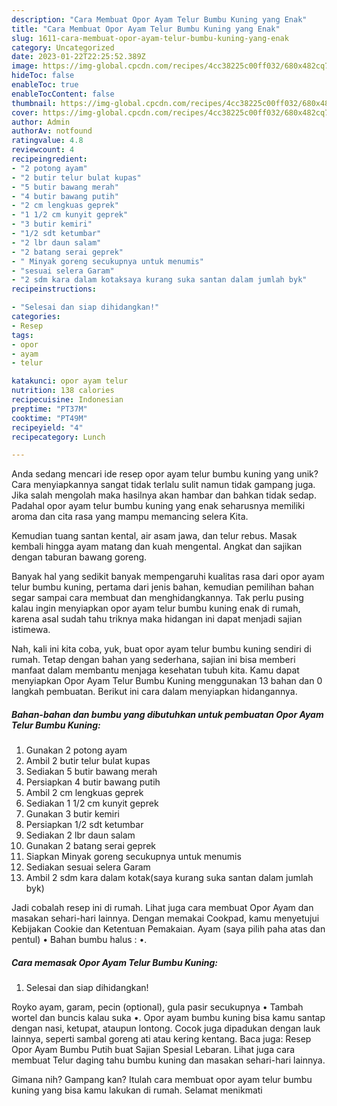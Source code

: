 ```yaml
---
description: "Cara Membuat Opor Ayam Telur Bumbu Kuning yang Enak"
title: "Cara Membuat Opor Ayam Telur Bumbu Kuning yang Enak"
slug: 1611-cara-membuat-opor-ayam-telur-bumbu-kuning-yang-enak
category: Uncategorized
date: 2023-01-22T22:25:52.389Z
image: https://img-global.cpcdn.com/recipes/4cc38225c00ff032/680x482cq70/opor-ayam-telur-bumbu-kuning-foto-resep-utama.jpg
hideToc: false
enableToc: true
enableTocContent: false
thumbnail: https://img-global.cpcdn.com/recipes/4cc38225c00ff032/680x482cq70/opor-ayam-telur-bumbu-kuning-foto-resep-utama.jpg
cover: https://img-global.cpcdn.com/recipes/4cc38225c00ff032/680x482cq70/opor-ayam-telur-bumbu-kuning-foto-resep-utama.jpg
author: Admin
authorAv: notfound
ratingvalue: 4.8
reviewcount: 4
recipeingredient:
- "2 potong ayam"
- "2 butir telur bulat kupas"
- "5 butir bawang merah"
- "4 butir bawang putih"
- "2 cm lengkuas geprek"
- "1 1/2 cm kunyit geprek"
- "3 butir kemiri"
- "1/2 sdt ketumbar"
- "2 lbr daun salam"
- "2 batang serai geprek"
- " Minyak goreng secukupnya untuk menumis"
- "sesuai selera Garam"
- "2 sdm kara dalam kotaksaya kurang suka santan dalam jumlah byk"
recipeinstructions:

- "Selesai dan siap dihidangkan!"
categories:
- Resep
tags:
- opor
- ayam
- telur

katakunci: opor ayam telur 
nutrition: 138 calories
recipecuisine: Indonesian
preptime: "PT37M"
cooktime: "PT49M"
recipeyield: "4"
recipecategory: Lunch

---
```





Anda sedang mencari ide resep opor ayam telur bumbu kuning yang unik? Cara menyiapkannya sangat tidak terlalu sulit namun tidak gampang juga. Jika salah mengolah maka hasilnya akan hambar dan bahkan tidak sedap. Padahal opor ayam telur bumbu kuning yang enak seharusnya memiliki aroma dan cita rasa yang mampu memancing selera Kita.





Kemudian tuang santan kental, air asam jawa, dan telur rebus. Masak kembali hingga ayam matang dan kuah mengental. Angkat dan sajikan dengan taburan bawang goreng.

Banyak hal yang sedikit banyak mempengaruhi kualitas rasa dari opor ayam telur bumbu kuning, pertama dari jenis bahan, kemudian pemilihan bahan segar sampai cara membuat dan menghidangkannya. Tak perlu pusing kalau ingin menyiapkan opor ayam telur bumbu kuning enak di rumah, karena asal sudah tahu triknya maka hidangan ini dapat menjadi sajian istimewa.






Nah, kali ini kita coba, yuk, buat opor ayam telur bumbu kuning sendiri di rumah. Tetap dengan bahan yang sederhana, sajian ini bisa memberi manfaat dalam membantu menjaga kesehatan tubuh kita. Kamu dapat menyiapkan Opor Ayam Telur Bumbu Kuning menggunakan 13 bahan dan 0 langkah pembuatan. Berikut ini cara dalam menyiapkan hidangannya.

<!--inarticleads1-->

##### Bahan-bahan dan bumbu yang dibutuhkan untuk pembuatan Opor Ayam Telur Bumbu Kuning:

1. Gunakan 2 potong ayam
1. Ambil 2 butir telur bulat kupas
1. Sediakan 5 butir bawang merah
1. Persiapkan 4 butir bawang putih
1. Ambil 2 cm lengkuas geprek
1. Sediakan 1 1/2 cm kunyit geprek
1. Gunakan 3 butir kemiri
1. Persiapkan 1/2 sdt ketumbar
1. Sediakan 2 lbr daun salam
1. Gunakan 2 batang serai geprek
1. Siapkan  Minyak goreng secukupnya untuk menumis
1. Sediakan sesuai selera Garam
1. Ambil 2 sdm kara dalam kotak(saya kurang suka santan dalam jumlah byk)


Jadi cobalah resep ini di rumah. Lihat juga cara membuat Opor Ayam dan masakan sehari-hari lainnya. Dengan memakai Cookpad, kamu menyetujui Kebijakan Cookie dan Ketentuan Pemakaian. Ayam (saya pilih paha atas dan pentul) • Bahan bumbu halus : •. 

<!--inarticleads2-->

##### Cara memasak Opor Ayam Telur Bumbu Kuning:


1. Selesai dan siap dihidangkan!

Royko ayam, garam, pecin (optional), gula pasir secukupnya • Tambah wortel dan buncis kalau suka •. Opor ayam bumbu kuning bisa kamu santap dengan nasi, ketupat, ataupun lontong. Cocok juga dipadukan dengan lauk lainnya, seperti sambal goreng ati atau kering kentang. Baca juga: Resep Opor Ayam Bumbu Putih buat Sajian Spesial Lebaran. Lihat juga cara membuat Telur daging tahu bumbu kuning dan masakan sehari-hari lainnya. 

Gimana nih? Gampang kan? Itulah cara membuat opor ayam telur bumbu kuning yang bisa kamu lakukan di rumah. Selamat menikmati
